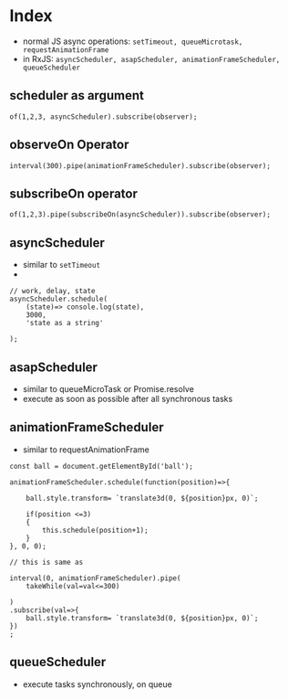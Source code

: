# Index

- normal JS async operations: `setTimeout, queueMicrotask, requestAnimationFrame`
- in RxJS: `asyncScheduler, asapScheduler, animationFrameScheduler, queueScheduler`

## scheduler as argument

```
of(1,2,3, asyncScheduler).subscribe(observer);

```

## observeOn Operator

```
interval(300).pipe(animationFrameScheduler).subscribe(observer);

```

## subscribeOn operator

```
of(1,2,3).pipe(subscribeOn(asyncScheduler)).subscribe(observer);

```

## asyncScheduler

- similar to `setTimeout`
-

```
// work, delay, state
asyncScheduler.schedule(
    (state)=> console.log(state),
    3000,
    'state as a string'

);

```

## asapScheduler

- similar to queueMicroTask or Promise.resolve
- execute as soon as possible after all synchronous tasks

## animationFrameScheduler

- similar to requestAnimationFrame

```
const ball = document.getElementById('ball');

animationFrameScheduler.schedule(function(position)=>{

    ball.style.transform= `translate3d(0, ${position}px, 0)`;

    if(position <=3)
    {
        this.schedule(position+1);
    }
}, 0, 0);

// this is same as

interval(0, animationFrameScheduler).pipe(
    takeWhile(val=val<=300)

)
.subscribe(val=>{
    ball.style.transform= `translate3d(0, ${position}px, 0)`;
})
;
```

## queueScheduler

- execute tasks synchronously, on queue
